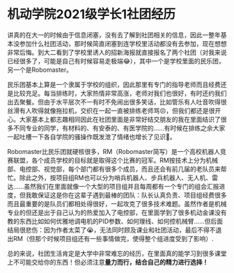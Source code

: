 # 机动学院2021级学长1社团经历
讲真的在大一的时候由于信息闭塞，没有去了解到社团相关的信息，因此一整年基本没参加什么社团活动，那时候简直闭塞到连学校里活动都没有去参加，现在想想非常后悔。到大二看到了学校里诱人的招新海报就直接报名了两个社团（对我来说已经很多了，可能是自己有时候容易走极端😂），其中一个是学校里面的民乐团，另一个是Robomaster。

民乐团基本上算是一个隶属于学校的组织，因此那里有专门的指导老师而且经费还是比较充足。每当排练时，大家热情非常高涨，老师对我们也很好，有时还约我们出去聚餐。但由于水平层次不一有时不免闹出很多笑话，比如管乐有人吐音吹得很丝滑有人吹得就像拖拉机，交织在一起一直被排练老师骂😣，但我们都还是很开心。大家基本上都志趣相同因此在社团里面是非常好结交朋友的我在里面结识了很多不同专业的同学，有材料的、有安泰的、有医学院的……有时候在排练之余大家一起吐槽一下各自学院的骚操作既发泄了情绪也增长了见识🤣。

Robomaster比民乐团就硬核很多，RM（Robomaster简写）是一个高校机器人竞赛联盟，各个成员学校的目标就是取得这个比赛的冠军。RM按技术上分为机械部、电控部、视觉部，每个部门都有很多个成员，而且还会有前几届的老队员来帮忙。除此之外，按项目组RM也可以分为哨兵机器人、步兵机器人、无人机、雷达……虽然我们在里面就像一个大型的项目组并且每周都有一个专门的组会汇报进度，但我敢保证这是你在这辈子遇到最棒的团队：队长认真负责、项目组经费很多而且最重要的是队员们都相处得很好，一起攻克了很多技术难题。虽然作者是机械专业的但还是出于自己认为的热爱加入了电控部，在里面学到了很多机动金课没有教的东西比如如何优雅地调电机的PID参数、如何理线、如何控机械臂……但后面结局很悲伤：因为作者太菜了😭，无法同时顾及课业和社团活动，最后不得不退出RM（但那个时候项目组还有一些事情做完，使得整个组进度受到了影响）.

总的来说，社团生活肯定是大学中非常难忘的经历，在里面真的能学习到很多课堂上不可能交给你的东西！但必须注意**量力而行，结合自己的精力进行选择！**